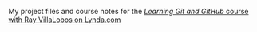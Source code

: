 My project files and course notes for the [_Learning Git and GitHub_ course with Ray VillaLobos on Lynda.com](https://www.lynda.com/Git-tutorials/Up-Running-Git-GitHub/409275-2.html)
